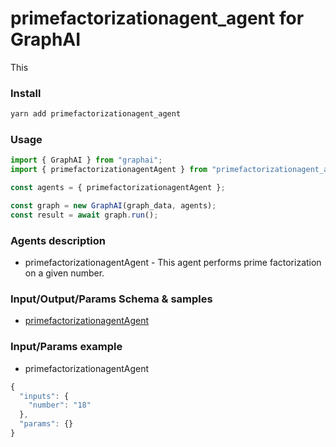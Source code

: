 
# primefactorizationagent_agent for GraphAI

This

### Install

```sh
yarn add primefactorizationagent_agent
```


### Usage

```typescript
import { GraphAI } from "graphai";
import { primefactorizationagentAgent } from "primefactorizationagent_agent";

const agents = { primefactorizationagentAgent };

const graph = new GraphAI(graph_data, agents);
const result = await graph.run();
```

### Agents description
- primefactorizationagentAgent - This agent performs prime factorization on a given number.

### Input/Output/Params Schema & samples
 - [primefactorizationagentAgent](https://github.com/receptron/graphai/blob/main/docs/agentDocs/Mathematics/primefactorizationagentAgent.md)

### Input/Params example
 - primefactorizationagentAgent

```typescript
{
  "inputs": {
    "number": "18"
  },
  "params": {}
}
```










